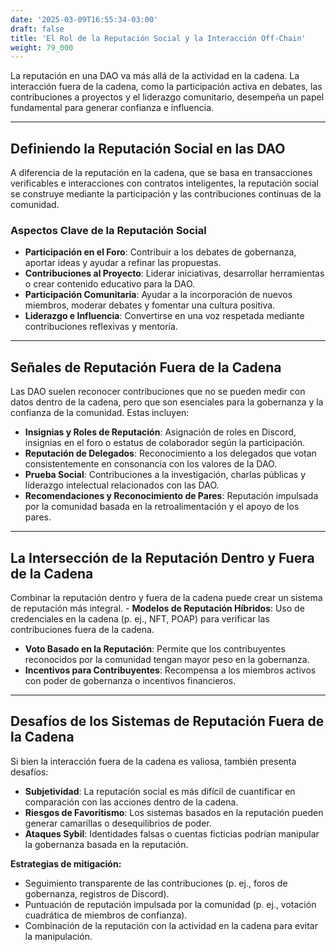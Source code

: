 ```yaml
---
date: '2025-03-09T16:55:34-03:00'
draft: false
title: 'El Rol de la Reputación Social y la Interacción Off-Chain'
weight: 79_000
---
```


La reputación en una DAO va más allá de la actividad en la cadena. La interacción fuera de la cadena, como la participación activa en debates, las contribuciones a proyectos y el liderazgo comunitario, desempeña un papel fundamental para generar confianza e influencia.

---

## **Definiendo la Reputación Social en las DAO**

A diferencia de la reputación en la cadena, que se basa en transacciones verificables e interacciones con contratos inteligentes, la reputación social se construye mediante la participación y las contribuciones continuas de la comunidad.

### **Aspectos Clave de la Reputación Social**

- **Participación en el Foro**: Contribuir a los debates de gobernanza, aportar ideas y ayudar a refinar las propuestas.
- **Contribuciones al Proyecto**: Liderar iniciativas, desarrollar herramientas o crear contenido educativo para la DAO.
- **Participación Comunitaria**: Ayudar a la incorporación de nuevos miembros, moderar debates y fomentar una cultura positiva.
- **Liderazgo e Influencia**: Convertirse en una voz respetada mediante contribuciones reflexivas y mentoría.

---

## **Señales de Reputación Fuera de la Cadena**

Las DAO suelen reconocer contribuciones que no se pueden medir con datos dentro de la cadena, pero que son esenciales para la gobernanza y la confianza de la comunidad. Estas incluyen:
- **Insignias y Roles de Reputación**: Asignación de roles en Discord, insignias en el foro o estatus de colaborador según la participación.
- **Reputación de Delegados**: Reconocimiento a los delegados que votan consistentemente en consonancia con los valores de la DAO.
- **Prueba Social**: Contribuciones a la investigación, charlas públicas y liderazgo intelectual relacionados con las DAO.
- **Recomendaciones y Reconocimiento de Pares**: Reputación impulsada por la comunidad basada en la retroalimentación y el apoyo de los pares.

---

## **La Intersección de la Reputación Dentro y Fuera de la Cadena**

Combinar la reputación dentro y fuera de la cadena puede crear un sistema de reputación más integral. - **Modelos de Reputación Híbridos**: Uso de credenciales en la cadena (p. ej., NFT, POAP) para verificar las contribuciones fuera de la cadena.
- **Voto Basado en la Reputación**: Permite que los contribuyentes reconocidos por la comunidad tengan mayor peso en la gobernanza.
- **Incentivos para Contribuyentes**: Recompensa a los miembros activos con poder de gobernanza o incentivos financieros.

---

## **Desafíos de los Sistemas de Reputación Fuera de la Cadena**

Si bien la interacción fuera de la cadena es valiosa, también presenta desafíos:
- **Subjetividad**: La reputación social es más difícil de cuantificar en comparación con las acciones dentro de la cadena.
- **Riesgos de Favoritismo**: Los sistemas basados ​​en la reputación pueden generar camarillas o desequilibrios de poder.
- **Ataques Sybil**: Identidades falsas o cuentas ficticias podrían manipular la gobernanza basada en la reputación.

**Estrategias de mitigación:**
- Seguimiento transparente de las contribuciones (p. ej., foros de gobernanza, registros de Discord).
- Puntuación de reputación impulsada por la comunidad (p. ej., votación cuadrática de miembros de confianza).
- Combinación de la reputación con la actividad en la cadena para evitar la manipulación.